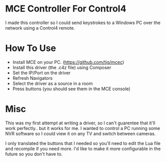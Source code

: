 # MCE Controller For Control4

I made this controller so I could send keystrokes to a Windows PC over the network using a Control4 remote.

# How To Use

* Install MCE on your PC. (https://github.com/tig/mcec)
* Install this driver (the .c4z file) using Composer
* Set the IP/Port on the driver
* Refresh Navigators
* Select the driver as a source in a room
* Press buttons (you should see them in the MCE console)

# Misc

This was my first attempt at writing a driver, so I can't guarentee that it'll work perfectly.. but it works for me. I wanted to control a PC running some NVR software so I could view it on any TV and switch between cameras.

I only translated the buttons that I needed so you'll need to edit the Lua file and recompile if you need more. I'd like to make it more configurable in the future so you don't have to.